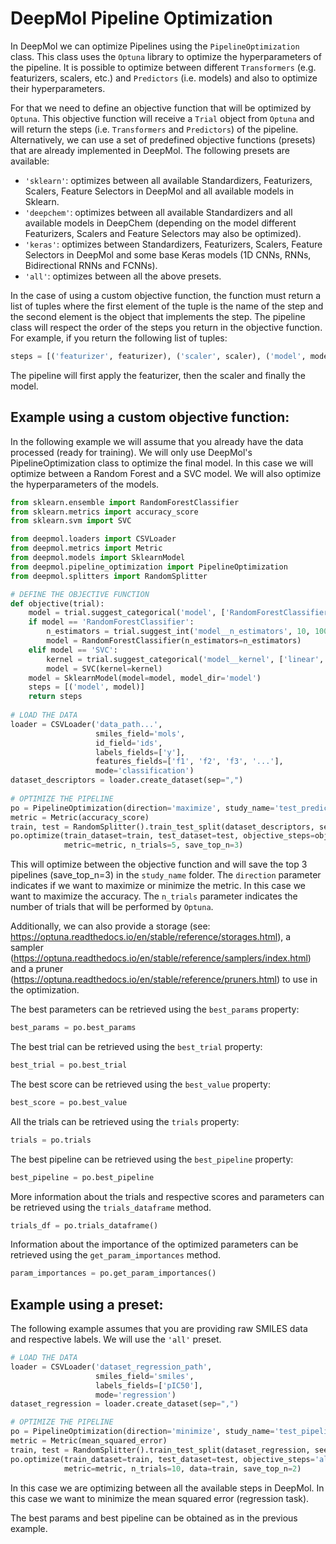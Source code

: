 # DeepMol Pipeline Optimization

In DeepMol we can optimize Pipelines using the `PipelineOptimization` class. This class
uses the `Optuna` library to optimize the hyperparameters of the pipeline. It is possible
to optimize between different `Transformers` (e.g. featurizers, scalers, etc.) and 
`Predictors` (i.e. models) and also to optimize their hyperparameters.

For that we need to define an objective function that will be optimized by `Optuna`. This
objective function will receive a `Trial` object from `Optuna` and will return the
steps (i.e. `Transformers` and `Predictors`) of the pipeline. Alternatively, we can
use a set of predefined objective functions (presets) that are already implemented in
DeepMol. The following presets are available:
- `'sklearn'`: optimizes between all available Standardizers, Featurizers, Scalers,
            Feature Selectors in DeepMol and all available models in Sklearn.
- `'deepchem'`: optimizes between all available Standardizers and all available models
              in DeepChem (depending on the model different Featurizers, Scalers 
              and Feature Selectors may also be optimized).
- `'keras'`: optimizes between Standardizers, Featurizers, Scalers, Feature Selectors in 
           DeepMol and some base Keras models (1D CNNs, RNNs, Bidirectional RNNs and FCNNs).
- `'all'`: optimizes between all the above presets.

In the case of using a custom objective function, the function must return a list of tuples
where the first element of the tuple is the name of the step and the second element is the
object that implements the step. The pipeline class will respect the order of the steps you
return in the objective function. For example, if you return the following list of tuples:

```python
steps = [('featurizer', featurizer), ('scaler', scaler), ('model', model)]
```

The pipeline will first apply the featurizer, then the scaler and finally the model.


## Example using a custom objective function:

In the following example we will assume that you already have the data processed (ready for
training). We will only use DeepMol's PipelineOptimization class to optimize the final
model. In this case we will optimize between a Random Forest and a SVC model. We will also
optimize the hyperparameters of the models.

```python
from sklearn.ensemble import RandomForestClassifier
from sklearn.metrics import accuracy_score
from sklearn.svm import SVC

from deepmol.loaders import CSVLoader
from deepmol.metrics import Metric
from deepmol.models import SklearnModel
from deepmol.pipeline_optimization import PipelineOptimization
from deepmol.splitters import RandomSplitter

# DEFINE THE OBJECTIVE FUNCTION
def objective(trial):
    model = trial.suggest_categorical('model', ['RandomForestClassifier', 'SVC'])
    if model == 'RandomForestClassifier':
        n_estimators = trial.suggest_int('model__n_estimators', 10, 100, step=10)
        model = RandomForestClassifier(n_estimators=n_estimators)
    elif model == 'SVC':
        kernel = trial.suggest_categorical('model__kernel', ['linear', 'poly', 'rbf', 'sigmoid'])
        model = SVC(kernel=kernel)
    model = SklearnModel(model=model, model_dir='model')
    steps = [('model', model)]
    return steps
 
# LOAD THE DATA   
loader = CSVLoader('data_path...',
                   smiles_field='mols',
                   id_field='ids',
                   labels_fields=['y'],
                   features_fields=['f1', 'f2', 'f3', '...'],
                   mode='classification')
dataset_descriptors = loader.create_dataset(sep=",")
   
# OPTIMIZE THE PIPELINE 
po = PipelineOptimization(direction='maximize', study_name='test_predictor_pipeline')
metric = Metric(accuracy_score)
train, test = RandomSplitter().train_test_split(dataset_descriptors, seed=123)
po.optimize(train_dataset=train, test_dataset=test, objective_steps=objective, 
            metric=metric, n_trials=5, save_top_n=3)
``` 

This will optimize between the objective function and will save the top 3 pipelines
(save_top_n=3) in the `study_name` folder. The `direction` parameter indicates if we want
to maximize or minimize the metric. In this case we want to maximize the accuracy. The
`n_trials` parameter indicates the number of trials that will be performed by `Optuna`.

Additionally, we can also provide a storage (see: https://optuna.readthedocs.io/en/stable/reference/storages.html),
a sampler (https://optuna.readthedocs.io/en/stable/reference/samplers/index.html) and a
pruner (https://optuna.readthedocs.io/en/stable/reference/pruners.html) to use in the
optimization.

The best parameters can be retrieved using the `best_params` property:

```python
best_params = po.best_params
```

The best trial can be retrieved using the `best_trial` property:

```python
best_trial = po.best_trial
```

The best score can be retrieved using the `best_value` property:

```python
best_score = po.best_value
```

All the trials can be retrieved using the `trials` property:

```python
trials = po.trials
```

The best pipeline can be retrieved using the `best_pipeline` property:

```python
best_pipeline = po.best_pipeline
```

More information about the trials and respective scores and parameters can be retrieved
using the `trials_dataframe` method.

```python
trials_df = po.trials_dataframe()
```

Information about the importance of the optimized parameters can be retrieved using the
`get_param_importances` method.

```python
param_importances = po.get_param_importances()
```

## Example using a preset:

The following example assumes that you are providing raw SMILES data and respective labels.
We will use the `'all'` preset.

```python
# LOAD THE DATA
loader = CSVLoader('dataset_regression_path',
                   smiles_field='smiles',
                   labels_fields=['pIC50'],
                   mode='regression')
dataset_regression = loader.create_dataset(sep=",")

# OPTIMIZE THE PIPELINE
po = PipelineOptimization(direction='minimize', study_name='test_pipeline')
metric = Metric(mean_squared_error)
train, test = RandomSplitter().train_test_split(dataset_regression, seed=123)
po.optimize(train_dataset=train, test_dataset=test, objective_steps='all', 
            metric=metric, n_trials=10, data=train, save_top_n=2)
```

In this case we are optimizing between all the available steps in DeepMol.
In this case we want to minimize the mean squared error (regression task).

The best params and best pipeline can be obtained as in the previous example.
